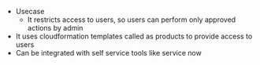 - Usecase
	- It restricts access to users, so users can perform only approved actions by admin
- It uses cloudformation templates called as products to provide access to users
- Can be integrated with self service tools like service now
